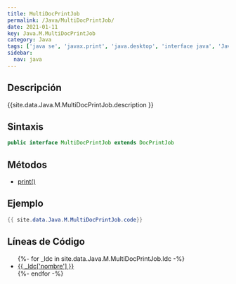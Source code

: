 ```yaml
---
title: MultiDocPrintJob
permalink: /Java/MultiDocPrintJob/
date: 2021-01-11
key: Java.M.MultiDocPrintJob
category: Java
tags: ['java se', 'javax.print', 'java.desktop', 'interface java', 'Java 1.0']
sidebar: 
  nav: java
---
```


## Descripción
{{site.data.Java.M.MultiDocPrintJob.description }}

## Sintaxis
~~~java
public interface MultiDocPrintJob extends DocPrintJob
~~~

## Métodos
* [print()](/Java/MultiDocPrintJob/print)

## Ejemplo
~~~java
{{ site.data.Java.M.MultiDocPrintJob.code}}
~~~

## Líneas de Código
<ul>
{%- for _ldc in site.data.Java.M.MultiDocPrintJob.ldc -%}
   <li>
       <a href="{{_ldc['url'] }}">{{ _ldc['nombre'] }}</a>
   </li>
{%- endfor -%}
</ul>
